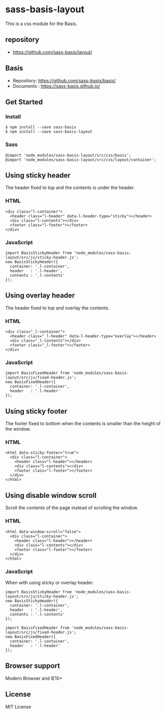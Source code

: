 # sass-basis-layout
This is a css module for the Basis.

## repository
* https://github.com/sass-basis/layout/

## Basis
* Repository: https://github.com/sass-basis/basis/
* Documents : https://sass-basis.github.io/

## Get Started
### Install
```
$ npm install --save sass-basis
$ npm install --save sass-basis-layout
```

### Sass
```
@import 'node_modules/sass-basis-layout/src/css/basis';
@import 'node_modules/sass-basis-layout/src/css/layout/container';
```

## Using sticky header

The header fixed to top and the contents is under the header.

### HTML
```
<div class="l-container">
  <header class="l-header" data-l-header-type="sticky"></header>
  <div class="l-contents"></div>
  <footer class="l-footer"></footer>
</div>
```

### JavaScript
```
import BasisStickyHeader from 'node_modules/sass-basis-layout/src/js/sticky-header.js';
new BasisStickyHeader({
  container: '.l-container',
  header   : '.l-header',
  contents : '.l-contents'
});
```

## Using overlay header

The header fixed to top and overlay the contents.

### HTML
```
<div class="_l-container">
  <header class="_l-header" data-l-header-type="overlay"></header>
  <div class="_l-contents"></div>
  <footer class="_l-footer"></footer>
</div>
```

### JavaScript
```
import BasisFixedHeader from 'node_modules/sass-basis-layout/src/js/fixed-header.js';
new BasisFixedHeader({
  container: '.l-container',
  header   : '.l-header'
});
```

## Using sticky footer

The footer fixed to bottom when the contents is smaller than the height of the window.

### HTML
```
<html data-sticky-footer="true">
  <div class="l-container">
    <header class="l-header"></header>
    <div class="l-contents"></div>
    <footer class="l-footer"></footer>
  </div>
</html>
```

## Using disable window scroll

Scroll the contents of the page instead of scrolling the window.

### HTML
```
<html data-window-scroll="false">
  <div class="l-container">
    <header class="l-header"></header>
    <div class="l-contents"></div>
    <footer class="l-footer"></footer>
  </div>
</html>
```

### JavaScript

When with using sticky or overlay header.

```
import BasisStickyHeader from 'node_modules/sass-basis-layout/src/js/sticky-header.js';
new BasisStickyHeader({
  container: '.l-container',
  header   : '.l-header',
  contents : '.l-contents'
});

import BasisFixedHeader from 'node_modules/sass-basis-layout/src/js/fixed-header.js';
new BasisFixedHeader({
  container: '.l-container',
  header   : '.l-header'
});
```

## Browser support
Modern Browser and IE10+

## License
MIT License
